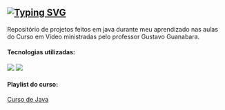 <h2> <a href="https://git.io/typing-svg"><img src="https://readme-typing-svg.herokuapp.com/?color=e269c7&size=30&center=true&vCenter=true&font=Paytone+One&duration=1&repeat=false&random=false&width=1000&lines=Curso+de+Java" alt="Typing SVG" /></a></h2>

Repositório de projetos feitos em java durante meu aprendizado nas aulas do Curso em Vídeo ministradas pelo professor Gustavo Guanabara.

#### Tecnologias utilizadas:

<img src="https://img.shields.io/badge/Java-ED8B00?style=for-the-badge&logo=openjdk&logoColor=white" /> <img src="https://img.shields.io/badge/NetBeansIDE-1B6AC6?style=for-the-badge&logo=apache-netbeans-ide&logoColor=white" />



#### Playlist do curso: 
[Curso de Java](https://www.youtube.com/watch?v=sTX0UEplF54&list=PLHz_AreHm4dkI2ZdjTwZA4mPMxWTfNSpR&ab_channel=CursoemV%C3%ADdeo)
         
          
